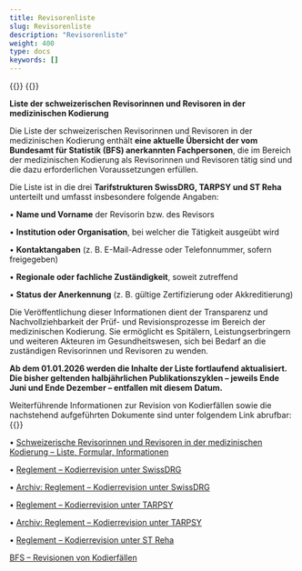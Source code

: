 ```yaml
---
title: Revisorenliste
slug: Revisorenliste
description: "Revisorenliste"
weight: 400
type: docs
keywords: []
---
```


{{<printButton>}}
{{<markdown>}}

**Liste der schweizerischen Revisorinnen und Revisoren in der medizinischen Kodierung**
  
Die Liste der schweizerischen Revisorinnen und Revisoren in der medizinischen Kodierung enthält **eine aktuelle Übersicht der vom Bundesamt für Statistik (BFS) anerkannten Fachpersonen**, die im Bereich der medizinischen Kodierung als Revisorinnen und Revisoren tätig sind und die dazu erforderlichen Voraussetzungen erfüllen.
  
Die Liste ist in die drei **Tarifstrukturen SwissDRG, TARPSY und ST Reha** unterteilt und umfasst insbesondere folgende Angaben:
  
  
•	**Name und Vorname** der Revisorin bzw. des Revisors
  
•	**Institution oder Organisation**, bei welcher die Tätigkeit ausgeübt wird
  
•	**Kontaktangaben** (z. B. E-Mail-Adresse oder Telefonnummer, sofern freigegeben)
  
•	**Regionale oder fachliche Zuständigkeit**, soweit zutreffend
  
•	**Status der Anerkennung** (z. B. gültige Zertifizierung oder Akkreditierung)
  
Die Veröffentlichung dieser Informationen dient der Transparenz und Nachvollziehbarkeit der Prüf- und Revisionsprozesse im Bereich der medizinischen Kodierung. Sie ermöglicht es Spitälern, Leistungserbringern und weiteren Akteuren im Gesundheitswesen, sich bei Bedarf an die zuständigen Revisorinnen und Revisoren zu wenden.
  
**Ab dem 01.01.2026 werden die Inhalte der Liste fortlaufend aktualisiert. Die bisher geltenden halbjährlichen Publikationszyklen – jeweils Ende Juni und Ende Dezember – entfallen mit diesem Datum.**
  
  
  
Weiterführende Informationen zur Revision von Kodierfällen sowie die nachstehend aufgeführten Dokumente sind unter folgendem Link abrufbar: 
{{</markdown>}}

  
•	<a href="https://www.bfs.admin.ch/bfs/de/home/statistiken/gesundheit/nomenklaturen/medkk/revisionen-kodierfaelle.html#schweizerische-revisorinnen-und-revisoren-in-der-medizinischen-kodierung-liste-formular-informationen">Schweizerische Revisorinnen und Revisoren in der medizinischen Kodierung – Liste, Formular, Informationen</a>
    
•	<a href="https://www.bfs.admin.ch/bfs/de/home/statistiken/gesundheit/nomenklaturen/medkk/revisionen-kodierfaelle.html#reglement-kodierrevision-unter-swissdrg">Reglement – Kodierrevision unter SwissDRG</a>
  
•	<a href="https://www.bfs.admin.ch/bfs/de/home/statistiken/gesundheit/nomenklaturen/medkk/revisionen-kodierfaelle.html#archiv-reglement-kodierrevision-unter-swissdrg">Archiv: Reglement – Kodierrevision unter SwissDRG</a>
  
•	<a href="https://www.bfs.admin.ch/bfs/de/home/statistiken/gesundheit/nomenklaturen/medkk/revisionen-kodierfaelle.html#reglement-kodierrevision-unter-tarpsy">Reglement – Kodierrevision unter TARPSY</a>

•	<a href="https://www.bfs.admin.ch/bfs/de/home/statistiken/gesundheit/nomenklaturen/medkk/revisionen-kodierfaelle.html#archiv-reglement-kodierrevision-unter-tarpsy">Archiv: Reglement – Kodierrevision unter TARPSY</a>

•	<a href="https://www.bfs.admin.ch/bfs/de/home/statistiken/gesundheit/nomenklaturen/medkk/revisionen-kodierfaelle.html#reglement-kodierrevision-unter-st-reha">Reglement – Kodierrevision unter ST Reha</a>
  
<a href="https://www.bfs.admin.ch/bfs/de/home/statistiken/gesundheit/nomenklaturen/medkk/revisionen-kodierfaelle.html">BFS – Revisionen von Kodierfällen</a>

